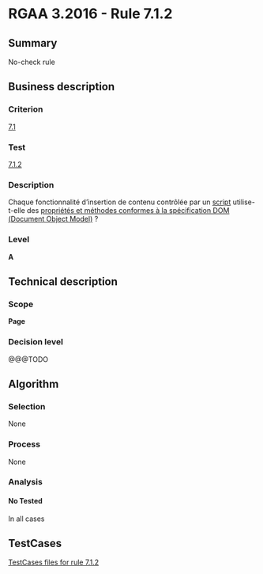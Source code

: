 # RGAA 3.2016 - Rule 7.1.2

## Summary
No-check rule


## Business description

### Criterion
[7.1](http://references.modernisation.gouv.fr/rgaa-accessibilite/2016/criteres.html#crit-7-1)

### Test
[7.1.2](http://references.modernisation.gouv.fr/rgaa-accessibilite/2016/criteres.html#test-7-1-2)

### Description
<div lang="fr">Chaque fonctionnalit&#xE9; d&#x2019;insertion de contenu contr&#xF4;l&#xE9;e par un <a href="http://references.modernisation.gouv.fr/rgaa-accessibilite/2016/glossaire.html#script">script</a> utilise-t-elle des <a href="http://references.modernisation.gouv.fr/rgaa-accessibilite/2016/glossaire.html#proprits-et-mthodes-conformes--la-spcification-dom">propri&#xE9;t&#xE9;s et m&#xE9;thodes conformes &#xE0; la sp&#xE9;cification DOM (<span lang="en">Document Object Model</span>)</a>&nbsp;?</div>

### Level
**A**


## Technical description

### Scope
**Page**

### Decision level
@@@TODO


## Algorithm

### Selection
None

### Process
None

### Analysis

#### No Tested
In all cases


##  TestCases

[TestCases files for rule 7.1.2](https://github.com/Asqatasun/Asqatasun/tree/develop/rules/rules-rgaa3.2016/src/test/resources/testcases/rgaa32016/Rgaa32016Rule070102/)


